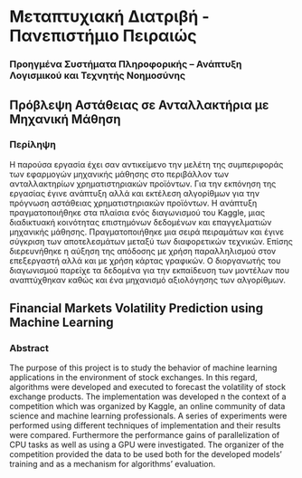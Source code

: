 # Μεταπτυχιακή Διατριβή - Πανεπιστήμιο Πειραιώς 

### Προηγμένα Συστήματα Πληροφορικής – Ανάπτυξη Λογισμικού και Τεχνητής Νοημοσύνης

## Πρόβλεψη Αστάθειας σε Ανταλλακτήρια με Μηχανική Μάθηση

### Περίληψη

Η παρούσα εργασία έχει σαν αντικείμενο την μελέτη της συμπεριφοράς των εφαρμογών
μηχανικής μάθησης στο περιβάλλον των ανταλλακτηρίων χρηματιστηριακών προϊόντων.
Για την εκπόνηση της εργασίας έγινε ανάπτυξη αλλά και εκτέλεση αλγορίθμων για την
πρόγνωση αστάθειας χρηματιστηριακών προϊόντων. Η ανάπτυξη πραγματοποιήθηκε στα
πλαίσια ενός διαγωνισμού του Kaggle, μιας διαδικτυακή κοινότητας επιστημόνων δεδομένων
και επαγγελματιών μηχανικής μάθησης.
Πραγματοποιήθηκε μια σειρά πειραμάτων και έγινε σύγκριση των αποτελεσμάτων μεταξύ των
διαφορετικών τεχνικών. Επίσης διερευνήθηκε η αύξηση της απόδοσης με χρήση
παραλληλισμού στον επεξεργαστή αλλά και με χρήση κάρτας γραφικών.
Ο διοργανωτής του διαγωνισμού παρείχε τα δεδομένα για την εκπαίδευση των μοντέλων που
αναπτύχθηκαν καθώς και ένα μηχανισμό αξιολόγησης των αλγορίθμων.

## Financial Markets Volatility Prediction using Machine Learning

### Abstract

Τhe purpose of this project is to study the behavior of machine learning applications in the
environment of stock exchanges.
In this regard, algorithms were developed and executed to forecast the volatility of stock
exchange products. The implementation was developed n the context of a competition which
was organized by Kaggle, an online community of data science and machine learning
professionals.
A series of experiments were performed using different techniques of implementation and
their results were compared. Furthermore the performance gains of parallelization of CPU tasks
as well as using a GPU were investigated.
The organizer of the competition provided the data to be used both for the developed models’
training and as a mechanism for algorithms’ evaluation.

